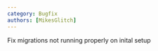 ```yaml
---
category: Bugfix
authors: [MikesGlitch]
---
```


Fix migrations not running properly on inital setup
